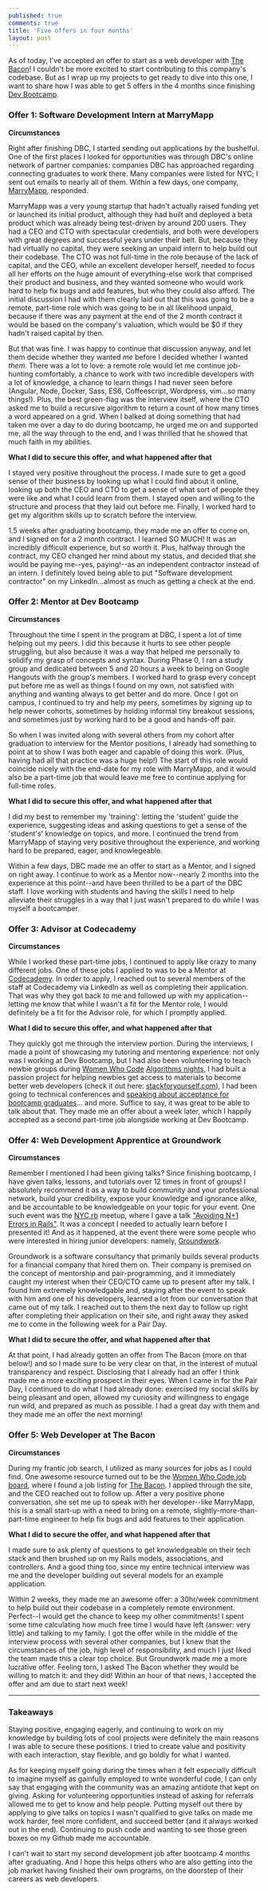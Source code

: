 ```yaml
---
published: true
comments: true
title: 'Five offers in four months'
layout: post
---
```


As of today, I've accepted an offer to start as a web developer with [The Bacon](https://www.thebacon.com/home)! I couldn't be more excited to start contributing to this company's codebase. But as I wrap up my projects to get ready to dive into this one, I want to share how I was able to get 5 offers in the 4 months since finishing [Dev Bootcamp](https://devbootcamp.com/).

### Offer 1: Software Development Intern at MarryMapp

**Circumstances**

Right after finishing DBC, I started sending out applications by the bushelful. One of the first places I looked for opportunities was through DBC's online network of partner companies: companies DBC has approached regarding connecting graduates to work there. Many companies were listed for NYC; I sent out emails to nearly all of them. Within a few days, one company, [MarryMapp](http://marrymapp.com/), responded.

MarryMapp was a very young startup that hadn't actually raised funding yet or launched its initial product, although they had built and deployed a beta product which was already being test-driven by around 200 users. They had a CEO and CTO with spectacular credentials, and both were developers with great degrees and successful years under their belt. But, because they had virtually no capital, they were seeking an unpaid intern to help build out their codebase. The CTO was not full-time in the role because of the lack of capital, and the CEO, while an excellent developer herself, needed to focus all her efforts on the huge amount of everything-else work that comprised their product and business, and they wanted someone who would work hard to help fix bugs and add features, but who they could also afford. The initial discussion I had with them clearly laid out that this was going to be a remote, part-time role which was going to be in all likelihood unpaid, because if there was any payment at the end of the 2 month contract it would be based on the company's valuation, which would be $0 if they hadn't raised capital by then.

But that was fine. I was happy to continue that discussion anyway, and let them decide whether they wanted *me* before I decided whether I wanted *them*. There was a lot to love: a remote role would let me continue job-hunting comfortably, a chance to work with two incredible developers with a lot of knowledge, a chance to learn things I had never seen before (Angular, Node, Docker, Sass, ES6, Coffeescript, Wordpress, vim...so many things!). Plus, the best green-flag was the interview itself, where the CTO asked me to build a recursive algorithm to return a count of how many times a word appeared on a grid. When I balked at doing something that had taken me over a day to do during bootcamp, he urged me on and supported me, all the way through to the end, and I was thrilled that he showed that much faith in my abilities.  

**What I did to secure this offer, and what happened after that**

I stayed very positive throughout the process. I made sure to get a good sense of their business by looking up what I could find about it online, looking up both the CEO and CTO to get a sense of what sort of people they were like and what I could learn from them. I stayed open and willing to the structure and process that they laid out before me. Finally, I worked hard to get my algorithm skills up to scratch before the interview.

1.5 weeks after graduating bootcamp, they made me an offer to come on, and I signed on for a 2 month contract. I learned SO MUCH! It was an incredibly difficult experience, but so worth it. Plus, halfway through the contract, my CEO changed her mind about my status, and decided that she would be paying me--yes, paying!--as an independent contractor instead of an intern. I definitely loved being able to put "Software development contractor" on my LinkedIn...almost as much as getting a check at the end.

### Offer 2: Mentor at Dev Bootcamp

**Circumstances**

Throughout the time I spent in the program at DBC, I spent a lot of time helping out my peers. I did this because it hurts to see other people struggling, but also because it was a way that helped me personally to solidify my grasp of concepts and syntax. During Phase 0, I ran a study group and dedicated between 5 and 20 hours a week to being on Google Hangouts with the group's members. I worked hard to grasp every concept put before me as well as things I found on my own, not satisfied with anything and wanting always to get better and do more. Once I got on campus, I continued to try and help my peers, sometimes by signing up to help newer cohorts, sometimes by holding informal tiny breakout sessions, and sometimes just by working hard to be a good and hands-off pair.

So when I was invited along with several others from my cohort after graduation to interview for the Mentor positions, I already had something to point at to show I was both eager and capable of doing this work. (Plus, having had all that practice was a huge help!) The start of this role would coincide nicely with the end-date for my role with MarryMapp, and it would also be a part-time job that would leave me free to continue applying for full-time roles.

**What I did to secure this offer, and what happened after that**

I did my best to remember my 'training': letting the 'student' guide the experience, suggesting ideas and asking questions to get a sense of the 'student's' knowledge on topics, and more. I continued the trend from MarryMapp of staying very positive throughout the experience, and working hard to be prepared, eager, and knowlegeable.

Within a few days, DBC made me an offer to start as a Mentor, and I signed on right away. I continue to work as a Mentor now--nearly 2 months into the experience at this point--and have been thrilled to be a part of the DBC staff. I love working with students and having the skills I need to help alleviate their struggles in a way that I just wasn't prepared to do while I was myself a bootcamper.

### Offer 3: Advisor at Codecademy

**Circumstances**

While I worked these part-time jobs, I continued to apply like crazy to many different jobs. One of these jobs I applied to was to be a Mentor at [Codecademy](https://www.codecademy.com/learn). In order to apply, I reached out to several members of the staff at Codecademy via LinkedIn as well as completing their application. That was why they got back to me and followed up with my application--letting me know that while I wasn't a fit for the Mentor role, I would definitely be a fit for the Advisor role, for which I promptly applied.

**What I did to secure this offer, and what happened after that**

They quickly got me through the interview portion. During the interviews, I made a point of showcasing my tutoring and mentoring experience: not only was I working at Dev Bootcamp, but I had also been volunteering to teach newbie groups during [Women Who Code](https://www.womenwhocode.com/) [Algorithms nights](http://www.meetup.com/WomenWhoCodeNYC/events/232129663/), I had built a passion project for helping newbies get access to materials to become better web developers (check it out here: [stackforyourself.com](http://stackforyourself.com/)), I had been going to technical conferences and [speaking about acceptance for bootcamp graduates](https://twitter.com/mindpl_ace/status/786253634786893824)... and more. Suffice to say, it was great to be able to talk about that. They made me an offer about a week later, which I happily accepted as a second part-time job alongside working at Dev Bootcamp.

### Offer 4: Web Development Apprentice at Groundwork

**Circumstances**

Remember I mentioned I had been giving talks? Since finishing bootcamp, I have given talks, lessons, and tutorials over 12 times in front of groups! I absolutely recommend it as a way to build community and your professional network, build your credibility, expose your knowledge and ignorance alike, and be accountable to be knowledgeable on your topic for your event. One such event was the [NYC.rb](http://www.meetup.com/NYC-rb/) meetup, where I gave a talk ["Avoiding N+1 Errors in Rails"](http://www.meetup.com/NYC-rb/events/231306324/). It was a concept I needed to actually learn before I presented it! And as it happened, at the event there were some people who were interested in hiring junior developers: namely, [Groundwork](http://www.buildgroundwork.com/#main).

Groundwork is a software consultancy that primarily builds several products for a financial company that hired them on. Their company is premised on the concept of mentorship and pair-programming, and it immediately caught my interest when their CEO/CTO came up to present after my talk. I found him extremely knowledgable and, staying after the event to speak with him and one of his developers, learned a lot from our conversation that came out of my talk. I reached out to them the next day to follow up right after completing their application on their site, and right away they asked me to come in the following week for a Pair Day.

**What I did to secure the offer, and what happened after that**

At that point, I had already gotten an offer from The Bacon (more on that below!) and so I made sure to be very clear on that, in the interest of mutual transparency and respect. Disclosing that I already had an offer I think made me a more exciting prospect in their eyes. When I came in for the Pair Day, I continued to do what I had already done: exercised my social skills by being pleasant and open, allowed my curiosity and willingness to engage run wild, and prepared as much as possible. I had a great day with them and they made me an offer the next morning!

### Offer 5: Web Developer at The Bacon

**Circumstances**

During my frantic job search, I utilized as many sources for jobs as I could find. One awesome resource turned out to be the [Women Who Code job board](https://www.womenwhocode.com/jobs), where I found a job listing for [The Bacon](https://www.thebacon.com/home). I applied through the site, and the CEO reached out to follow up. After a very positive phone conversation, she set me up to speak with her developer--like MarryMapp, this is a small start-up with a need to bring on a remote, slightly-more-than-part-time engineer to help fix bugs and add features to their application.

**What I did to secure the offer, and what happened after that**

I made sure to ask plenty of questions to get knowledgeable on their tech stack and then brushed up on my Rails models, associations, and controllers. And a good thing too, since my entire technical interview was me and the developer building out several models for an example application.

Within 2 weeks, they made me an awesome offer: a 30hr/week commitment to help build out their codebase in a completely remote environment. Perfect--I would get the chance to keep my other commitments! I spent some time calculating how much free time I would have left (answer: very little) and talking to my family. I got the offer while in the middle of the interview process with several other companies, but I knew that the circumstances of the job, high level of responsibility, and much I just liked the team made this a clear top choice. But Groundwork made me a more lucrative offer. Feeling torn, I asked The Bacon whether they would be willing to match it: and they did! Within an hour of that news, I accepted the offer and am due to start next week!

<hr>

### Takeaways
Staying positive, engaging eagerly, and continuing to work on my knowledge by building lots of cool projects were definitely the main reasons I was able to secure these positions. I tried to create value and positivity with each interaction, stay flexible, and go boldly for what I wanted.

As for keeping myself going during the times when it felt especially difficult to imagine myself as gainfully employed to write wonderful code, I can only say that engaging with the community was an amazing antidote that kept on giving. Asking for volunteering opportunities instead of asking for referrals allowed me to get to know and help people. Putting myself out there by applying to give talks on topics I wasn't qualified to give talks on made me work harder, feel more confident, and succeed better (and it always worked out in the end). Continuing to push code and wanting to see those green boxes on my Github made me accountable.

I can't wait to start my second development job after bootcamp 4 months after graduating. And I hope this helps others who are also getting into the job market having finished their own programs, on the doorstep of their careers as web developers.
